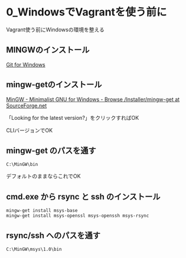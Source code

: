 0_WindowsでVagrantを使う前に
===

Vagrant使う前にWindowsの環境を整える

## MINGWのインストール

[Git for Windows](https://git-for-windows.github.io/img/git_logo.png)

## mingw-getのインストール

[MinGW \- Minimalist GNU for Windows \- Browse /Installer/mingw\-get at SourceForge\.net](https://sourceforge.net/projects/mingw/files/Installer/mingw-get/)

「Looking for the latest version?」をクリックすればOK

CLIバージョンでOK

## mingw-get のパスを通す

```
C:\MinGW\bin
```

デフォルトのままならこれでOK

## cmd.exe から rsync と ssh のインストール

```
mingw-get install msys-base
mingw-get install msys-openssl msys-openssh msys-rsync
```

## rsync/ssh へのパスを通す

```
C:\MinGW\msys\1.0\bin
```
